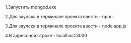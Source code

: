 1.Запустить mongod.exe

2.Для заупска в терминале проекта ввести - npm i

3.Для заупска в терминале проекта ввести - node app.js 

4.В адрессной строке - localhost:3000
